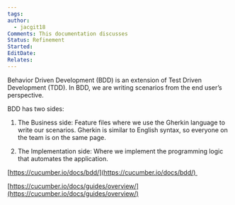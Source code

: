 ```yaml
---
tags: 
author:
  - jacgit18
Comments: This documentation discusses
Status: Refinement
Started: 
EditDate: 
Relates:
---
```

Behavior Driven Development (BDD) is an extension of Test Driven Development (TDD). In BDD, we are writing scenarios from the end user’s perspective. 

BDD has two sides: 

1.  The Business side: Feature files where we use the Gherkin language to write our scenarios. Gherkin is similar to English syntax, so everyone on the team is on the same page. 
    
2.  The Implementation side: Where we implement the programming logic that automates the application. 
    

[https://cucumber.io/docs/bdd/](https://cucumber.io/docs/bdd/) 

[https://cucumber.io/docs/guides/overview/](https://cucumber.io/docs/guides/overview/)